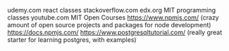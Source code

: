 udemy.com react classes
stackoverflow.com
edx.org MIT programming classes
youtube.com MIT Open Courses
https://www.npmjs.com/ (crazy amount of open source projects and packages for node development)
https://docs.npmjs.com/
https://www.postgresqltutorial.com/ (really great starter for learning postgres, with examples)